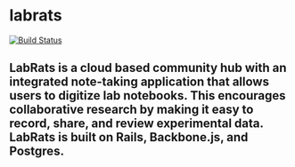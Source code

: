 # labrats
[![Build Status](https://secure.travis-ci.org/hashtag-ducks/labrats.png?branch=master)](http://travis-ci.org/hashtag-ducks/labrats)
## LabRats is a cloud based community hub with an integrated note-taking application that allows users to digitize lab notebooks. This encourages collaborative research by making it easy to record, share, and review experimental data. LabRats is built on Rails, Backbone.js, and Postgres.
